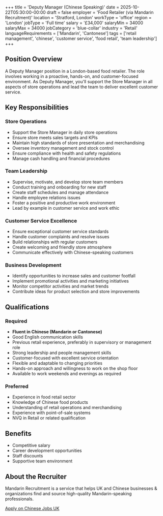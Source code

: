 +++
title = 'Deputy Manager (Chinese Speaking)'
date = 2025-10-22T05:30:00-00:00
draft = false
employer = 'Food Retailer (via Mandarin Recruitment)'
location = 'Stratford, London'
workType = 'office'
region = 'London'
jobType = 'Full time'
salary = '£34,000'
salaryMin = 34000
salaryMax = 34000
jobCategory = 'blue-collar'
industry = 'Retail'
languageRequirements = ['Mandarin', 'Cantonese']
tags = ['retail management', 'chinese', 'customer service', 'food retail', 'team leadership']
+++

## Position Overview

A Deputy Manager position in a London-based food retailer. The role involves working in a proactive, hands-on, and customer-focused environment. As Deputy Manager, you'll support the Store Manager in all aspects of store operations and lead the team to deliver excellent customer service.

## Key Responsibilities

### Store Operations
- Support the Store Manager in daily store operations
- Ensure store meets sales targets and KPIs
- Maintain high standards of store presentation and merchandising
- Oversee inventory management and stock control
- Ensure compliance with health and safety regulations
- Manage cash handling and financial procedures

### Team Leadership
- Supervise, motivate, and develop store team members
- Conduct training and onboarding for new staff
- Create staff schedules and manage attendance
- Handle employee relations issues
- Foster a positive and productive work environment
- Lead by example in customer service and work ethic

### Customer Service Excellence
- Ensure exceptional customer service standards
- Handle customer complaints and resolve issues
- Build relationships with regular customers
- Create welcoming and friendly store atmosphere
- Communicate effectively with Chinese-speaking customers

### Business Development
- Identify opportunities to increase sales and customer footfall
- Implement promotional activities and marketing initiatives
- Monitor competitor activities and market trends
- Contribute ideas for product selection and store improvements

## Qualifications

### Required
- **Fluent in Chinese (Mandarin or Cantonese)**
- Good English communication skills
- Previous retail experience, preferably in supervisory or management role
- Strong leadership and people management skills
- Customer-focused with excellent service orientation
- Flexible and adaptable to changing priorities
- Hands-on approach and willingness to work on the shop floor
- Available to work weekends and evenings as required

### Preferred
- Experience in food retail sector
- Knowledge of Chinese food products
- Understanding of retail operations and merchandising
- Experience with point-of-sale systems
- NVQ in Retail or related qualification

## Benefits

- Competitive salary
- Career development opportunities
- Staff discounts
- Supportive team environment

## About the Recruiter

Mandarin Recruitment is a service that helps UK and Chinese businesses & organizations find and source high-quality Mandarin-speaking professionals.

[Apply on Chinese Jobs UK](https://chinesejobs.uk)

